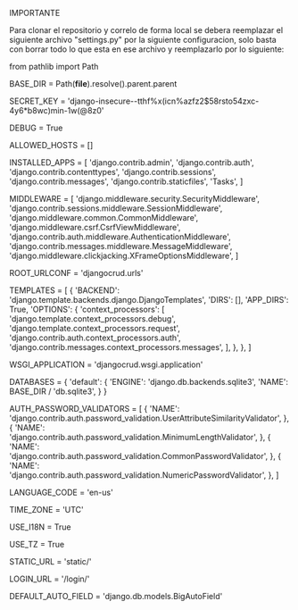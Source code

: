IMPORTANTE

Para clonar el repositorio y correlo de forma local se debera reemplazar el siguiente archivo "settings.py" por la siguiente configuracion, 
solo basta con borrar todo lo que esta en ese archivo y reemplazarlo por lo siguiente:

from pathlib import Path

BASE_DIR = Path(__file__).resolve().parent.parent

SECRET_KEY = 'django-insecure--tthf%x(icn%azfz2$58rsto54zxc-4y6*b8wc)min-1w(@8z0'

DEBUG = True

ALLOWED_HOSTS = []

INSTALLED_APPS = [
    'django.contrib.admin',
    'django.contrib.auth',
    'django.contrib.contenttypes',
    'django.contrib.sessions',
    'django.contrib.messages',
    'django.contrib.staticfiles',
    'Tasks',
]

MIDDLEWARE = [
    'django.middleware.security.SecurityMiddleware',
    'django.contrib.sessions.middleware.SessionMiddleware',
    'django.middleware.common.CommonMiddleware',
    'django.middleware.csrf.CsrfViewMiddleware',
    'django.contrib.auth.middleware.AuthenticationMiddleware',
    'django.contrib.messages.middleware.MessageMiddleware',
    'django.middleware.clickjacking.XFrameOptionsMiddleware',
]

ROOT_URLCONF = 'djangocrud.urls'

TEMPLATES = [
    {
        'BACKEND': 'django.template.backends.django.DjangoTemplates',
        'DIRS': [],
        'APP_DIRS': True,
        'OPTIONS': {
            'context_processors': [
                'django.template.context_processors.debug',
                'django.template.context_processors.request',
                'django.contrib.auth.context_processors.auth',
                'django.contrib.messages.context_processors.messages',
            ],
        },
    },
]

WSGI_APPLICATION = 'djangocrud.wsgi.application'


DATABASES = {
    'default': {
        'ENGINE': 'django.db.backends.sqlite3',
        'NAME': BASE_DIR / 'db.sqlite3',
    }
}


AUTH_PASSWORD_VALIDATORS = [
    {
        'NAME': 'django.contrib.auth.password_validation.UserAttributeSimilarityValidator',
    },
    {
        'NAME': 'django.contrib.auth.password_validation.MinimumLengthValidator',
    },
    {
        'NAME': 'django.contrib.auth.password_validation.CommonPasswordValidator',
    },
    {
        'NAME': 'django.contrib.auth.password_validation.NumericPasswordValidator',
    },
]


LANGUAGE_CODE = 'en-us'

TIME_ZONE = 'UTC'

USE_I18N = True

USE_TZ = True


STATIC_URL = 'static/'

LOGIN_URL = '/login/'

DEFAULT_AUTO_FIELD = 'django.db.models.BigAutoField'
